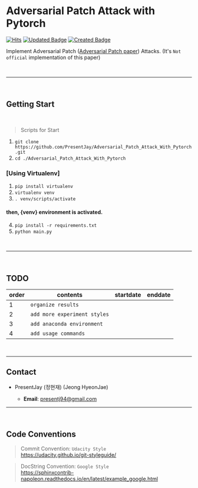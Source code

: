 # Adversarial Patch Attack with Pytorch

[![Hits](https://hits.seeyoufarm.com/api/count/incr/badge.svg?url=https%3A%2F%2Fgithub.com%2FPresentJay%2FAdversarial_Patch_Attack_With_Pytorch&count_bg=%238A3DC8&title_bg=%23555555&icon=&icon_color=%23E7E7E7&title=view+count&edge_flat=false)](https://hits.seeyoufarm.com)
[![Updated Badge](https://badges.pufler.dev/updated/PresentJay/Adversarial_Patch_Attack_With_Pytorch)](https://badges.pufler.dev)
[![Created Badge](https://badges.pufler.dev/created/PresentJay/Adversarial_Patch_Attack_With_Pytorch)](https://badges.pufler.dev)

Implement Adversarial Patch (<a href="https://arxiv.org/pdf/1712.09665.pdf">Adversarial Patch paper</a>) Attacks.
(It's `Not official` implementation of this paper)

<br>

---

<br>

## Getting Start

<br>

> Scripts for Start

1. `git clone https://github.com/PresentJay/Adversarial_Patch_Attack_With_Pytorch.git`
2. `cd ./Adversarial_Patch_Attack_With_Pytorch`

### [Using Virtualenv]

1. `pip install virtualenv`
2. `virtualenv venv`
3. `. venv/scripts/activate`

#### then, {venv} environment is activated.

4. `pip install -r requirements.txt`
5. `python main.py`

<br>

---

<br>

## TODO

| order | contents                     | startdate | enddate |
| ----- | ---------------------------- | --------- | ------- |
| 1     | `organize results`           |           |         |
| 2     | `add more experiment styles` |           |         |
| 3     | `add anaconda environment`   |           |         |
| 4     | `add usage commands`         |           |         |

<br>

---

## Contact

- PresentJay (정현재) (Jeong HyeonJae)

  - **Email**: [presentj94@gmail.com](mailto:presentj94@gmail.com)

---

<br>

## Code Conventions

> Commit Convention: `Udacity Style`  
> https://udacity.github.io/git-styleguide/

> DocString Convention: `Google Style`  
> https://sphinxcontrib-napoleon.readthedocs.io/en/latest/example_google.html

<br>
